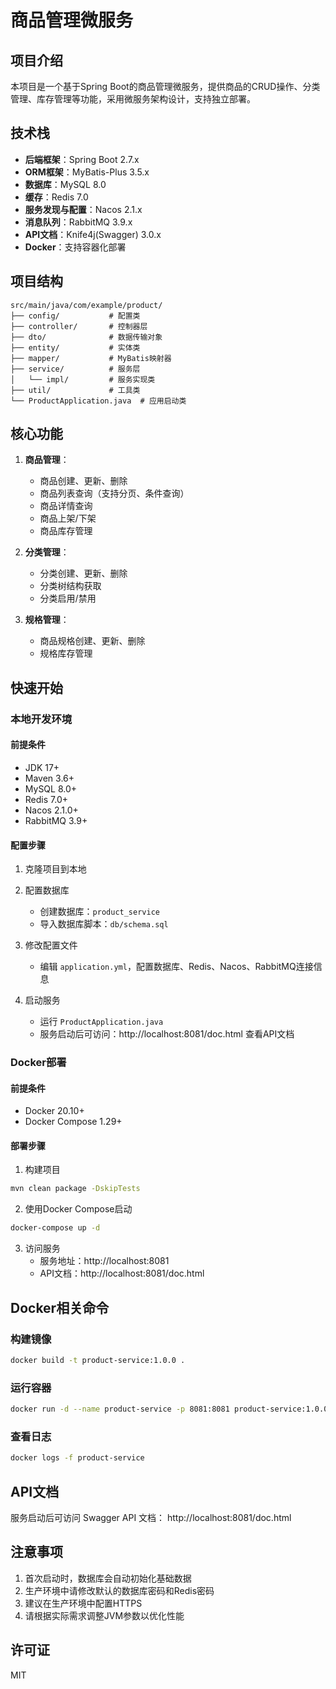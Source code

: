 # 商品管理微服务

## 项目介绍

本项目是一个基于Spring Boot的商品管理微服务，提供商品的CRUD操作、分类管理、库存管理等功能，采用微服务架构设计，支持独立部署。

## 技术栈

- **后端框架**：Spring Boot 2.7.x
- **ORM框架**：MyBatis-Plus 3.5.x
- **数据库**：MySQL 8.0
- **缓存**：Redis 7.0
- **服务发现与配置**：Nacos 2.1.x
- **消息队列**：RabbitMQ 3.9.x
- **API文档**：Knife4j(Swagger) 3.0.x
- **Docker**：支持容器化部署

## 项目结构

```
src/main/java/com/example/product/
├── config/           # 配置类
├── controller/       # 控制器层
├── dto/              # 数据传输对象
├── entity/           # 实体类
├── mapper/           # MyBatis映射器
├── service/          # 服务层
│   └── impl/         # 服务实现类
├── util/             # 工具类
└── ProductApplication.java  # 应用启动类
```

## 核心功能

1. **商品管理**：
   - 商品创建、更新、删除
   - 商品列表查询（支持分页、条件查询）
   - 商品详情查询
   - 商品上架/下架
   - 商品库存管理

2. **分类管理**：
   - 分类创建、更新、删除
   - 分类树结构获取
   - 分类启用/禁用

3. **规格管理**：
   - 商品规格创建、更新、删除
   - 规格库存管理

## 快速开始

### 本地开发环境

#### 前提条件

- JDK 17+
- Maven 3.6+
- MySQL 8.0+
- Redis 7.0+
- Nacos 2.1.0+
- RabbitMQ 3.9+

#### 配置步骤

1. 克隆项目到本地

2. 配置数据库
   - 创建数据库：`product_service`
   - 导入数据库脚本：`db/schema.sql`

3. 修改配置文件
   - 编辑 `application.yml`，配置数据库、Redis、Nacos、RabbitMQ连接信息

4. 启动服务
   - 运行 `ProductApplication.java`
   - 服务启动后可访问：http://localhost:8081/doc.html 查看API文档

### Docker部署

#### 前提条件

- Docker 20.10+
- Docker Compose 1.29+

#### 部署步骤

1. 构建项目

```bash
mvn clean package -DskipTests
```

2. 使用Docker Compose启动

```bash
docker-compose up -d
```

3. 访问服务
   - 服务地址：http://localhost:8081
   - API文档：http://localhost:8081/doc.html

## Docker相关命令

### 构建镜像

```bash
docker build -t product-service:1.0.0 .
```

### 运行容器

```bash
docker run -d --name product-service -p 8081:8081 product-service:1.0.0
```

### 查看日志

```bash
docker logs -f product-service
```

## API文档

服务启动后可访问 Swagger API 文档：
http://localhost:8081/doc.html

## 注意事项

1. 首次启动时，数据库会自动初始化基础数据
2. 生产环境中请修改默认的数据库密码和Redis密码
3. 建议在生产环境中配置HTTPS
4. 请根据实际需求调整JVM参数以优化性能

## 许可证

MIT